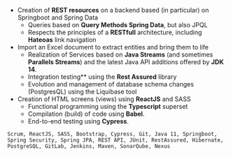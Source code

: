 - Creation of **REST resources** on a backend based (in particular) on Springboot and Spring Data
  - Queries based on **Query Methods Spring Data**, but also JPQL
  - Respects the principles of a **RESTfull** architecture, including **Hateoas** link navigation
- Import an Excel document to extract entities and bring them to life
  - Realization of Services based on **Java Streams** (and sometimes **Parallels Streams**) and the latest Java API additions offered by **JDK 14**.
  - Integration testing** using the **Rest Assured** library
  - Evolution and management of database schema changes (PostgresQL) using the Liquibase tool
- Creation of HTML screens (views) using **ReactJS** and SASS
  - Functional programming using the **Typescript** superset
  - Compilation (build) of code using **Babel**.
  - End-to-end testing using **Cypress**.

```text
Scrum, ReactJS, SASS, Bootstrap, Cypress, Git, Java 11, Springboot, Spring Security, Spring JPA, REST API, JUnit, RestAssured, Hibernate, PostgreSQL, GitLab, Jenkins, Maven, SonarQube, Nexus
```
